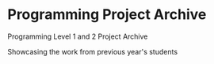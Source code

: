 # Programming Project Archive
Programming Level 1 and 2 Project Archive

Showcasing the work from previous year's students
